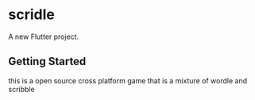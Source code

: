 # scridle

A new Flutter project.

## Getting Started

this is a open source cross platform game that is a mixture of wordle and scribble
